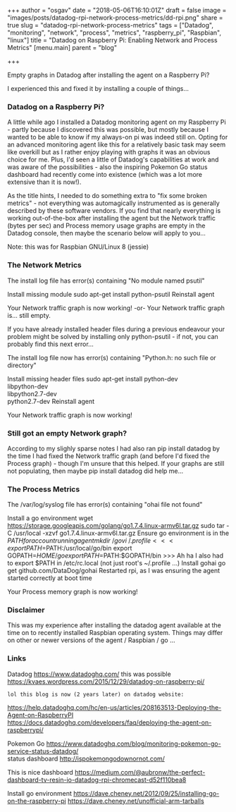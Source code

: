 +++
author = "osgav"
date = "2018-05-06T16:10:01Z"
draft = false
image = "images/posts/datadog-rpi-network-process-metrics/dd-rpi.png"
share = true
slug = "datadog-rpi-network-process-metrics"
tags = ["Datadog", "monitoring", "network", "process", "metrics", "raspberry_pi", "Raspbian", "linux"]
title = "Datadog on Raspberry Pi: Enabling Network and Process Metrics"
[menu.main]
parent = "blog"

+++

Empty graphs in Datadog after installing the agent on a Raspberry Pi?

I experienced this and fixed it by installing a couple of things...

<!--more-->

### Datadog on a Raspberry Pi?

A little while ago I installed a Datadog monitoring agent on my Raspberry Pi - partly because I discovered this was possible, but mostly because I wanted to be able to know if my always-on pi was indeed still on. Opting for an advanced monitoring agent like this for a relatively basic task may seem like overkill but as I rather enjoy playing with graphs it was an obvious choice for me. Plus, I'd seen a little of Datadog's capabilities at work and was aware of the possibilities - also the inspiring Pokemon Go status dashboard had recently come into existence (which was a lot more extensive than it is now!). 

As the title hints, I needed to do something extra to "fix some broken metrics" - not everything was automagically instrumented as is generally described by these software vendors. If you find that nearly everything is working out-of-the-box after installing the agent but the Network traffic (bytes per sec) and Process memory usage graphs are empty in the Datadog console, then maybe the scenario below will apply to you...

Note: this was for Raspbian GNU/Linux 8 (jessie)

### The Network Metrics

The install log file has error(s) containing "No module named psutil"

Install missing module
	sudo apt-get install python-psutil
Reinstall agent

Your Network traffic graph is now working!
-or-
Your Network traffic graph is... still empty.

If you have already installed header files during a previous endeavour your problem might be solved by installing only python-psutil - if not, you can probably find this next error...


The install log file now has error(s) containing "Python.h: no such file or directory"

Install missing header files
	sudo apt-get install python-dev \
	libpython-dev \
	libpython2.7-dev \
	python2.7-dev
Reinstall agent

Your Network traffic graph is now working!


### Still got an empty Network graph?

According to my slighly sparse notes I had also ran pip install datadog by the time I had fixed the Network traffic graph (and before I'd fixed the Process graph) - though I'm unsure that this helped. If your graphs are still not populating, then maybe pip install datadog did help me...


### The Process Metrics

The /var/log/syslog file has error(s) containing "ohai file not found"

Install a go environment
	wget https://storage.googleapis.com/golang/go1.7.4.linux-armv6l.tar.gz
	sudo tar -C /usr/local -xzvf go1.7.4.linux-armv6l.tar.gz
Ensure go environment is in the $PATH for account running agent
	mkdir ~/go
	vi ~/.profile
			<<<
			export PATH=$PATH:/usr/local/go/bin
			export GOPATH=$HOME/go
			export PATH=$PATH:$GOPATH/bin
			>>>
	Ah ha I also had to export $PATH in /etc/rc.local (not just root's ~/.profile ...)
Install gohai
	go get github.com/DataDog/gohai
Restarted rpi, as I was ensuring the agent started correctly at boot time

Your Process memory graph is now working!


### Disclaimer

This was my experience after installing the datadog agent available at the time on to recently installed Raspbian operating system. Things may differ on other or newer versions of the agent / Raspbian / go ...



### Links

Datadog https://www.datadoghq.com/ 
this was possible https://kvaes.wordpress.com/2015/12/29/datadog-on-raspberry-pi/ 

	lol this blog is now (2 years later) on datadog website:
https://help.datadoghq.com/hc/en-us/articles/208163513-Deploying-the-Agent-on-RaspberryPI
https://docs.datadoghq.com/developers/faq/deploying-the-agent-on-raspberrypi/ 


Pokemon Go https://www.datadoghq.com/blog/monitoring-pokemon-go-service-status-datadog/  
status dashboard http://ispokemongodownornot.com/ 

This is nice dashboard
https://medium.com/@aubronw/the-perfect-dashboard-tv-resin-io-datadog-rpi-chromecast-d52f110bea8

Install go environment
https://dave.cheney.net/2012/09/25/installing-go-on-the-raspberry-pi
https://dave.cheney.net/unofficial-arm-tarballs 
